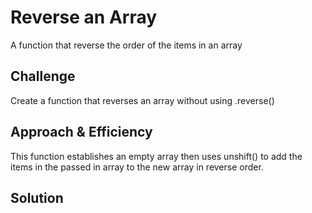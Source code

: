 # Reverse an Array
A function that reverse the order of the items in an array

## Challenge
Create a function that reverses an array without using .reverse()

## Approach & Efficiency
This function establishes an empty array then uses unshift() to add the items in the passed in array to the new array in reverse order.

## Solution
<!-- Embedded whiteboard image -->